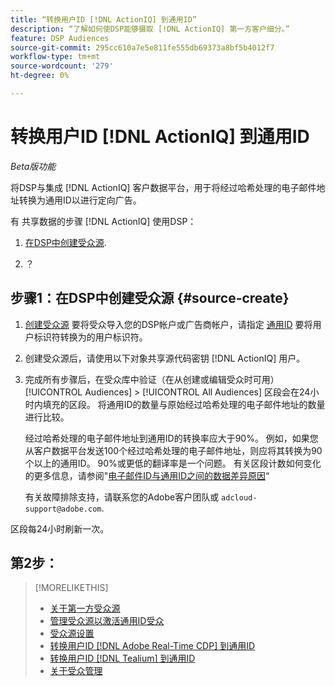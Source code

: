 ```yaml
---
title: “转换用户ID [!DNL ActionIQ] 到通用ID”
description: “了解如何使DSP能够摄取 [!DNL ActionIQ] 第一方客户细分。”
feature: DSP Audiences
source-git-commit: 295cc610a7e5e811fe555db69373a8bf5b4012f7
workflow-type: tm+mt
source-wordcount: '279'
ht-degree: 0%

---
```


# 转换用户ID [!DNL ActionIQ] 到通用ID

*Beta版功能*

将DSP与集成 [!DNL ActionIQ] 客户数据平台，用于将经过哈希处理的电子邮件地址转换为通用ID以进行定向广告。

有 <!-- NN --> 共享数据的步骤 [!DNL ActionIQ] 使用DSP：

1. [在DSP中创建受众源](#source-create).

1. ？

## 步骤1：在DSP中创建受众源 {#source-create}

1. [创建受众源](source-create.md) 要将受众导入您的DSP帐户或广告商帐户，请指定 [通用ID](source-about.md) 要将用户标识符转换为的用户标识符。

1. 创建受众源后，请使用以下对象共享源代码密钥 [!DNL ActionIQ] 用户。

1. 完成所有步骤后，在受众库中验证（在从创建或编辑受众时可用） [!UICONTROL Audiences] > [!UICONTROL All Audiences] 区段会在24小时内填充的区段。 将通用ID的数量与原始经过哈希处理的电子邮件地址的数量进行比较。

   经过哈希处理的电子邮件地址到通用ID的转换率应大于90%。 例如，如果您从客户数据平台发送100个经过哈希处理的电子邮件地址，则应将其转换为90个以上的通用ID。 90%或更低的翻译率是一个问题。 有关区段计数如何变化的更多信息，请参阅&quot;[电子邮件ID与通用ID之间的数据差异原因](#universal-ids-data-variances)“

   有关故障排除支持，请联系您的Adobe客户团队或 `adcloud-support@adobe.com`.

区段每24小时刷新一次。

## 第2步：

>[!MORELIKETHIS]
>
>* [关于第一方受众源](/help/dsp/audiences/sources/source-about.md)
>* [管理受众源以激活通用ID受众](source-manage.md)
>* [受众源设置](source-settings.md)
>* [转换用户ID [!DNL Adobe Real-Time CDP] 到通用ID](/help/dsp/audiences/sources/source-adobe-rtcdp.md)
>* [转换用户ID [!DNL Tealium] 到通用ID](/help/dsp/audiences/sources/source-tealium.md)
>* [关于受众管理](/help/dsp/audiences/audience-about.md)

<!--
>* [Convert User IDs from [!DNL Optimizely] to Universal IDs](/help/dsp/audiences/sources/source-optimizely.md)
-->
